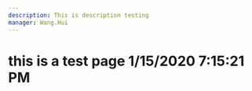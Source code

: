 ```yaml
---
description: This is description testing
manager: Wang.Hui
---
```

# this is a test page 1/15/2020 7:15:21 PM